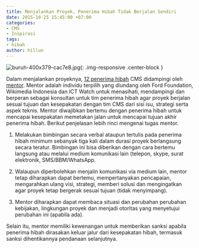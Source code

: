 ```yaml
---
title: Menjalankan Proyek, Penerima Hibah Tidak Berjalan Sendiri
date: 2015-10-25 15:45:00 +07:00
categories:
- CMS
- Inspirasi
tags:
- hibah
author: hillun
---
```


![buruh-400x379-cac7e8.jpg](/uploads/buruh-400x379-cac7e8.jpg){: .img-responsive .center-block }

Dalam menjalankan proyeknya, [12 penerima hibah](http://wiki.ciptamedia.org/wiki/Halaman_Utama) CMS didampingi oleh [mentor](http://ciptamedia.org/tim-kami/?team_type=tim-mentor). Mentor adalah individu terpilih yang diundang oleh Ford Foundation, Wikimedia Indonesia dan ICT Watch untuk menasihati, mendampingi dan berperan sebagai konsultan untuk tim penerima hibah agar proyek berjalan sesuai tujuan dan kesepakatan dengan tim CMS dari sisi isu, strategi serta aspek teknis. Mentor diwajibkan bertemu dengan penerima hibah untuk mencapai kesepakatan memetakan jalan untuk mencapai tujuan akhir penerima hibah. Berikut penjelasan lebih rinci mengenai tugas mentor.

1. Melakukan bimbingan secara verbal ataupun tertulis pada penerima hibah minimum sebanyak tiga kali dalam durasi proyek berlangsung secara teratur. Bimbingan ini bisa diberikan dengan cara bertemu langsung atau melalui medium komunikasi lain (telepon, skype, surat elektronik, SMS/BBM/WhatsApp.

2. Walaupun diperbolehkan menjalin komunikasi via medium lain, mentor tetap diharapkan dapat bertemu, mempertanyakan pencapaian, mengarahkan ulang visi, strategi, memberi solusi dan mengingatkan agar proyek tetap bergerak sesuai tujuan (tidak menyimpang).

3. Mentor diharapkan dapat membaca situasi dan perubahan perubahan kebijakan, lingkungan proyek dan menjadi otoritas yang menyetujui perubahan ini (apabila ada).

Selain itu, mentor memiliki kewenangan untuk memberikan sanksi apabila penerima hibah dirasakan keluar jalur dari kesepakatan hibah, termasuk sanksi dihentikannya pendanaan selanjutnya.